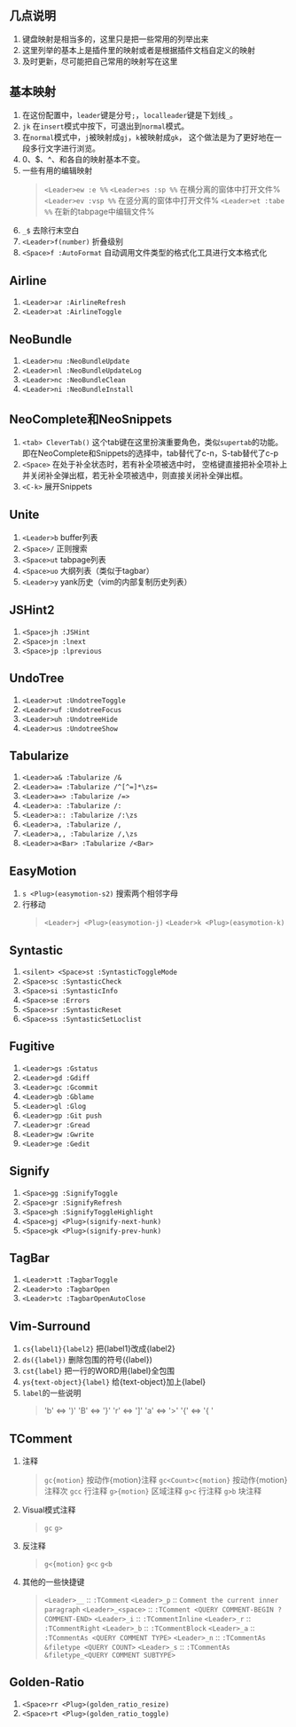 ## 几点说明
1. 键盘映射是相当多的，这里只是把一些常用的列举出来
2. 这里列举的基本上是插件里的映射或者是根据插件文档自定义的映射
3. 及时更新，尽可能把自己常用的映射写在这里

## 基本映射
1. 在这份配置中，`leader`键是分号`;`，`localleader`键是下划线`_`。
1. `jk` 在`insert`模式中按下，可退出到`normal`模式。
1. 在`normal`模式中，`j`被映射成`gj`，`k`被映射成`gk`，
这个做法是为了更好地在一段多行文字进行浏览。
1. 0、$、^、<HOME>和<END>各自的映射基本不变。
1. 一些有用的编辑映射
   > `<Leader>ew :e %%`
   > `<Leader>es :sp %%` 在横分离的窗体中打开文件%
   > `<Leader>ev :vsp %%` 在竖分离的窗体中打开文件%
   > `<Leader>et :tabe %%` 在新的tabpage中编辑文件%
1. `_$` 去除行末空白
1. `<Leader>f(number)` 折叠级别
1. `<Space>f :AutoFormat` 自动调用文件类型的格式化工具进行文本格式化

## Airline
1. `<Leader>ar :AirlineRefresh`
1. `<Leader>at :AirlineToggle`

## NeoBundle
1. `<Leader>nu :NeoBundleUpdate`
1. `<Leader>nl :NeoBundleUpdateLog`
1. `<Leader>nc :NeoBundleClean`
1. `<Leader>ni :NeoBundleInstall`

## NeoComplete和NeoSnippets
1. `<tab> CleverTab()` 这个tab键在这里扮演重要角色，类似`supertab`的功能。
即在NeoComplete和Snippets的选择中，tab替代了c-n，S-tab替代了c-p
1. `<Space>` 在处于补全状态时，若有补全项被选中时，
空格键直接把补全项补上并关闭补全弹出框，若无补全项被选中，则直接关闭补全弹出框。
1. `<C-k>` 展开Snippets

## Unite
1. `<Leader>b` buffer列表
1. `<Space>/` 正则搜索
1. `<Space>ut` tabpage列表
1. `<Space>uo` 大纲列表（类似于tagbar）
1. `<Leader>y` yank历史（vim的内部复制历史列表）

## JSHint2
1. `<Space>jh :JSHint`
1. `<Space>jn :lnext`
1. `<Space>jp :lprevious`

## UndoTree
1. `<Leader>ut :UndotreeToggle`
1. `<Leader>uf :UndotreeFocus`
1. `<Leader>uh :UndotreeHide`
1. `<Leader>us :UndotreeShow`

## Tabularize
1. `<Leader>a& :Tabularize /&`
1. `<Leader>a= :Tabularize /^[^=]*\zs=`
1. `<Leader>a=> :Tabularize /=>`
1. `<Leader>a: :Tabularize /:`
1. `<Leader>a:: :Tabularize /:\zs`
1. `<Leader>a, :Tabularize /,`
1. `<Leader>a,, :Tabularize /,\zs`
1. `<Leader>a<Bar> :Tabularize /<Bar>`

## EasyMotion
1. `s <Plug>(easymotion-s2)` 搜索两个相邻字母
1. 行移动
    >  `<Leader>j <Plug>(easymotion-j)`
    >  `<Leader>k <Plug>(easymotion-k)`

## Syntastic
1. `<silent> <Space>st :SyntasticToggleMode`
1. `<Space>sc :SyntasticCheck`
1. `<Space>si :SyntasticInfo`
1. `<Space>se :Errors`
1. `<Space>sr :SyntasticReset`
1. `<Space>ss :SyntasticSetLoclist`

## Fugitive
1. `<Leader>gs :Gstatus`
1. `<Leader>gd :Gdiff`
1. `<Leader>gc :Gcommit`
1. `<Leader>gb :Gblame`
1. `<Leader>gl :Glog`
1. `<Leader>gp :Git push`
1. `<Leader>gr :Gread`
1. `<Leader>gw :Gwrite`
1. `<Leader>ge :Gedit`

## Signify
1. `<Space>gg :SignifyToggle`
1. `<Space>gr :SignifyRefresh`
1. `<Space>gh :SignifyToggleHighlight`
1. `<Space>gj <Plug>(signify-next-hunk)`
1. `<Space>gk <Plug>(signify-prev-hunk)`

## TagBar
1. `<Leader>tt :TagbarToggle`
1. `<Leader>to :TagbarOpen`
1. `<Leader>tc :TagbarOpenAutoClose`

## Vim-Surround
1. `cs{label1}{label2}` 把{label1}改成{label2}
2. `ds({label})` 删除包围的符号({label})
1. `cst{label}` 把一行的WORD用{label}全包围
1. `ys{text-object}{label}` 给{text-object}加上{label}
1. `label`的一些说明
    > 'b' <=> ')'
    > 'B' <=> '}'
    > 'r' <=> ']'
    > 'a' <=> '>'
    > '{' <=> '{ '

## TComment
1. 注释
    > `gc{motion}` 按动作{motion}注释
    > `gc<Count>c{motion}` 按动作{motion}注释<Count>次
    > `gcc` 行注释
    > `g>{motion}` 区域注释
    > `g>c` 行注释
    > `g>b` 块注释
1. Visual模式注释
    > `gc`
    > `g>`
2. 反注释
    > `g<{motion}`
    > `g<c`
    > `g<b`
1. 其他的一些快捷键
    > `<Leader>__`       :: `:TComment`
    > `<Leader>_p`       :: `Comment the current inner paragraph`
    > `<Leader>_<space>` :: `:TComment <QUERY COMMENT-BEGIN ?COMMENT-END>`
    > `<Leader>_i`       :: `:TCommentInline`
    > `<Leader>_r`       :: `:TCommentRight`
    > `<Leader>_b`       :: `:TCommentBlock`
    > `<Leader>_a`       :: `:TCommentAs <QUERY COMMENT TYPE>`
    > `<Leader>_n`       :: `:TCommentAs &filetype <QUERY COUNT>`
    > `<Leader>_s`       :: `:TCommentAs &filetype_<QUERY COMMENT SUBTYPE>`

## Golden-Ratio
1. `<Space>rr <Plug>(golden_ratio_resize)`
2. `<Space>rt <Plug>(golden_ratio_toggle)`
